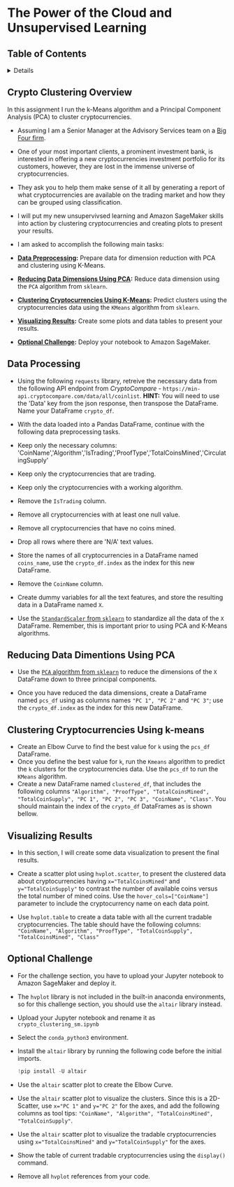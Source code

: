 # The Power of the Cloud and Unsupervised Learning


## Table of Contents
<details> 
<ol>
<li>
Crypto Clustering Overview
</li>
<li>
Data Preprocessing
</li>
<li>
Reducing Data Dimentions Using PCA
</li>
<li>
Clustering Cryptocurrencies Using K-Means
</li>
<li>
Visualizing Results
</li>
<li>
Optional Challenge
</li>
</ol>
</details>

## Crypto Clustering Overview

In this assignment I run the k-Means algorithm and a Principal Component Analysis (PCA) to cluster cryptocurrencies. 

- Assuming I am a Senior Manager at the Advisory Services team on a [Big Four firm](https://en.wikipedia.org/wiki/Big_Four_accounting_firms).
- One of your most important clients, a prominent investment bank, is interested in offering a new cryptocurrencies investment portfolio for its customers, however, they are lost in the immense universe of cryptocurrencies. 
- They ask you to help them make sense of it all by generating a report of what cryptocurrencies are available on the trading market and how they can be grouped using classification.
- I will put my new unsupervivsed learning and Amazon SageMaker skills into action by clustering cryptocurrencies and creating plots to present your results.

- I am asked to accomplish the following main tasks:

- **[Data Preprocessing](#data-processing):** Prepare data for dimension reduction with PCA and clustering using K-Means.

- **[Reducing Data Dimensions Using PCA](#reducing-data-dimentions-using-pca):** Reduce data dimension using the `PCA` algorithm from `sklearn`.

- **[Clustering Cryptocurrencies Using K-Means](#clustering-cryptocurrencies-using-k-means):** Predict clusters using the cryptocurrencies data using the `KMeans` algorithm from `sklearn`.

- **[Visualizing Results](#visualizing-results):** Create some plots and data tables to present your results.

- **[Optional Challenge](#optional-challenge):** Deploy your notebook to Amazon SageMaker.

## Data Processing

- Using the following `requests` library, retreive the necessary data from the following API endpoint from _CryptoCompare_ - `https://min-api.cryptocompare.com/data/all/coinlist`. **HINT:** You will need to use the 'Data' key from the json response, then transpose the DataFrame. Name your DataFrame `crypto_df`.

- With the data loaded into a Pandas DataFrame, continue with the following data preprocessing tasks.
- Keep only the necessary columns: 'CoinName','Algorithm','IsTrading','ProofType','TotalCoinsMined','CirculatingSupply'
- Keep only the cryptocurrencies that are trading.
- Keep only the cryptocurrencies with a working algorithm.
-  Remove the `IsTrading` column.
- Remove all cryptocurrencies with at least one null value.
- Remove all cryptocurrencies that have no coins mined.
- Drop all rows where there are 'N/A' text values.
- Store the names of all cryptocurrencies in a DataFrame named `coins_name`, use the `crypto_df.index` as the index for this new DataFrame.
- Remove the `CoinName` column.
- Create dummy variables for all the text features, and store the resulting data in a DataFrame named `X`.
- Use the [`StandardScaler` from `sklearn`](https://scikit-learn.org/stable/modules/generated/sklearn.preprocessing.StandardScaler.html) to standardize all the data of the `X` DataFrame. Remember, this is important prior to using PCA and K-Means algorithms.

## Reducing Data Dimentions Using PCA

- Use the [`PCA` algorithm from `sklearn`](https://scikit-learn.org/stable/modules/generated/sklearn.decomposition.PCA.html) to reduce the dimensions of the `X` DataFrame down to three principal components.

- Once you have reduced the data dimensions, create a DataFrame named `pcs_df` using as columns names `"PC 1", "PC 2"` and `"PC 3"`; use the `crypto_df.index` as the index for this new DataFrame.

## Clustering Cryptocurrencies Using k-means

- Create an Elbow Curve to find the best value for `k` using the `pcs_df` DataFrame.
- Once you define the best value for `k`, run the `Kmeans` algorithm to predict the `k` clusters for the cryptocurrencies data. Use the `pcs_df` to run the `KMeans` algorithm.
- Create a new DataFrame named `clustered_df`, that includes the following columns `"Algorithm", "ProofType", "TotalCoinsMined", "TotalCoinSupply", "PC 1", "PC 2", "PC 3", "CoinName", "Class"`. You should maintain the index of the `crypto_df` DataFrames as is shown bellow.

## Visualizing Results

- In this section, I will create some data visualization to present the final results. 
- Create a scatter plot using `hvplot.scatter`, to present the clustered data about cryptocurrencies having `x="TotalCoinsMined"` and `y="TotalCoinSupply"` to contrast the number of available coins versus the total number of mined coins. Use the `hover_cols=["CoinName"]` parameter to include the cryptocurrency name on each data point.

- Use `hvplot.table` to create a data table with all the current tradable cryptocurrencies. The table should have the following columns: `"CoinName", "Algorithm", "ProofType", "TotalCoinSupply", "TotalCoinsMined", "Class"`

## Optional Challenge

- For the challenge section, you have to upload your Jupyter notebook to Amazon SageMaker and deploy it.

- The `hvplot` library is not included in the built-in anaconda environments, so for this challenge section, you should use the `altair` library instead.

- Upload your Jupyter notebook and rename it as `crypto_clustering_sm.ipynb`

- Select the `conda_python3` environment.
- Install the `altair` library by running the following code before the initial imports.
   ```python
   !pip install -U altair
   ```
- Use the `altair` scatter plot to create the Elbow Curve.
- Use the `altair` scatter plot to visualize the clusters. Since this is a 2D-Scatter, use `x="PC 1"` and `y="PC 2"` for the axes, and add the following columns as tool tips: `"CoinName", "Algorithm", "TotalCoinsMined", "TotalCoinSupply"`.
- Use the `altair` scatter plot to visualize the tradable cryptocurrencies using `x="TotalCoinsMined"` and `y="TotalCoinSupply"` for the axes.
- Show the table of current tradable cryptocurrencies using the `display()` command.
- Remove all `hvplot` references from your code.